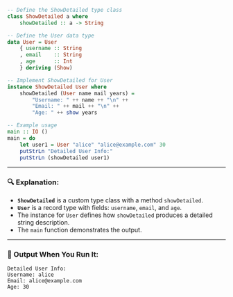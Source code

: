 ```haskell
-- Define the ShowDetailed type class
class ShowDetailed a where
    showDetailed :: a -> String

-- Define the User data type
data User = User
    { username :: String
    , email    :: String
    , age      :: Int
    } deriving (Show)

-- Implement ShowDetailed for User
instance ShowDetailed User where
    showDetailed (User name mail years) =
        "Username: " ++ name ++ "\n" ++
        "Email: " ++ mail ++ "\n" ++
        "Age: " ++ show years

-- Example usage
main :: IO ()
main = do
    let user1 = User "alice" "alice@example.com" 30
    putStrLn "Detailed User Info:"
    putStrLn (showDetailed user1)
```

---

### 🔍 Explanation:

* **`ShowDetailed`** is a custom type class with a method `showDetailed`.
* **`User`** is a record type with fields: `username`, `email`, and `age`.
* The instance for `User` defines how `showDetailed` produces a detailed string description.
* The `main` function demonstrates the output.

---

### 🧪 Output When You Run It:

```
Detailed User Info:
Username: alice
Email: alice@example.com
Age: 30
